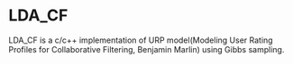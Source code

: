 LDA_CF
======

LDA_CF is a c/c++ implementation of URP model(Modeling User Rating Profiles for Collaborative Filtering, Benjamin Marlin) using Gibbs sampling. 